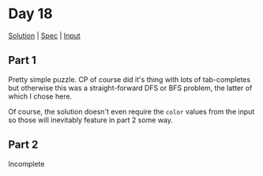 # Day 18

[Solution](../lib/day18.rb) | [Spec](../spec/day18_spec.rb) | [Input](../input/day18.txt)

## Part 1

Pretty simple puzzle. CP of course did it's thing with lots of tab-completes but otherwise this was a straight-forward
DFS or BFS problem, the latter of which I chose here.

Of course, the solution doesn't even require the `color` values from the input so those will inevitably feature in
part 2 some way.

## Part 2

Incomplete
